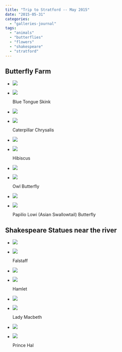```yaml
---
title: "Trip to Stratford -- May 2015"
date: "2015-05-31"
categories: 
  - "galleries-journal"
tags: 
  - "animals"
  - "butterflies"
  - "flowers"
  - "shakespeare"
  - "stratford"
---
```


## Butterfly Farm

- [![](images/Blue-tongue-Skink-1024x768.jpeg)](images/Blue-tongue-Skink-scaled-1.jpeg)
- [![](images/Blue-tongue-Skink-1024x768.jpeg)](images/Blue-tongue-Skink-scaled-1.jpeg)
    
    Blue Tongue Skink
    
- [![](images/Caterpillar-Chrysalis-1024x768.jpeg)](images/Caterpillar-Chrysalis-scaled-1.jpeg)
- [![](images/Caterpillar-Chrysalis-1024x768.jpeg)](images/Caterpillar-Chrysalis-scaled-1.jpeg)
    
    Caterpillar Chrysalis
    
- [![](images/Hibiscus-1024x768.jpeg)](images/Hibiscus-scaled-1.jpeg)
- [![](images/Hibiscus-1024x768.jpeg)](images/Hibiscus-scaled-1.jpeg)
    
    Hibiscus
    
- [![](images/Owl-Butterfly-1024x768.jpeg)](images/Owl-Butterfly-scaled-1.jpeg)
- [![](images/Owl-Butterfly-1024x768.jpeg)](images/Owl-Butterfly-scaled-1.jpeg)
    
    Owl Butterfly
    
- [![](images/Papilio-Lowi-Asian-Swallowtail-Butterfly-1024x768.jpeg)](images/Papilio-Lowi-Asian-Swallowtail-Butterfly-scaled-1.jpeg)
- [![](images/Papilio-Lowi-Asian-Swallowtail-Butterfly-1024x768.jpeg)](images/Papilio-Lowi-Asian-Swallowtail-Butterfly-scaled-1.jpeg)
    
    Papilio Lowi (Asian Swallowtail) Butterfly
    

## Shakespeare Statues near the river

- [![](images/Falstaff-768x1024.jpeg)](images/Falstaff-scaled-1.jpeg)
- [![](images/Falstaff-768x1024.jpeg)](images/Falstaff-scaled-1.jpeg)
    
    Falstaff
    
- [![](images/Hamlet-768x1024.jpeg)](images/Hamlet-scaled-1.jpeg)
- [![](images/Hamlet-768x1024.jpeg)](images/Hamlet-scaled-1.jpeg)
    
    Hamlet
    
- [![](images/Lady-Macbeth-768x1024.jpeg)](images/Lady-Macbeth-scaled-1.jpeg)
- [![](images/Lady-Macbeth-768x1024.jpeg)](images/Lady-Macbeth-scaled-1.jpeg)
    
    Lady Macbeth
    
- [![](images/Prince-Hal-768x1024.jpeg)](images/Prince-Hal-scaled-1.jpeg)
- [![](images/Prince-Hal-768x1024.jpeg)](images/Prince-Hal-scaled-1.jpeg)
    
    Prince Hal
